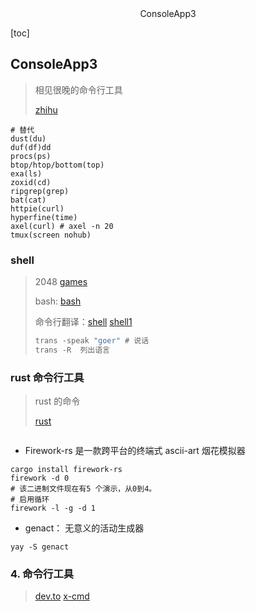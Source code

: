 <center>ConsoleApp3</center>





[toc]



## ConsoleApp3

> 相见很晚的命令行工具 
>
> [zhihu](https://www.zhihu.com/question/41115077)



```shell
# 替代
dust(du)
duf(df)dd
procs(ps)
btop/htop/bottom(top)
exa(ls)
zoxid(cd)
ripgrep(grep)
bat(cat)
httpie(curl)
hyperfine(time)
axel(curl) # axel -n 20
tmux(screen nohub)

```



### shell

> 2048 [games](https://github.com/JosefZIla/bash2048)
>
> bash: [bash](https://github.com/feherke/Bash-script/tree/master)
>
> 命令行翻译：[shell](https://blog.csdn.net/weixin_30542079/article/details/95775310) [shell1](https://www.clloz.com/programming/assorted/2019/11/19/translate-shell-usage/) 
>
> ```go
> trans -speak "goer" # 说话
> trans -R  列出语言
> ```
>
> 
>





### rust 命令行工具

> rust 的命令 
>
> [rust](https://www.zhihu.com/question/511866354)  

```shell
```

* Firework-rs 是一款跨平台的终端式 ascii-art 烟花模拟器

```shell
cargo install firework-rs
firework -d 0
# 该二进制文件现在有5 个演示，从0到4。
# 启用循环
firework -l -g -d 1
```

* genact： 无意义的活动生成器

```shell
yay -S genact
```





### 4. 命令行工具

> [dev.to](https://dev.to/lissy93/cli-tools-you-cant-live-without-57f6) [x-cmd](https://github.com/x-cmd)

```shell
```



